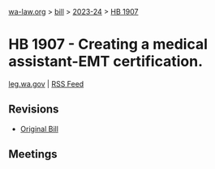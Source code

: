 [wa-law.org](/) > [bill](/bill/) > [2023-24](/bill/2023-24/) > [HB 1907](/bill/2023-24/hb/1907/)

# HB 1907 - Creating a medical assistant-EMT certification.
[leg.wa.gov](https://app.leg.wa.gov/billsummary?BillNumber=1907&Year=2023&Initiative=false) | [RSS Feed](./rss.xml)

## Revisions
* [Original Bill](1/)

## Meetings